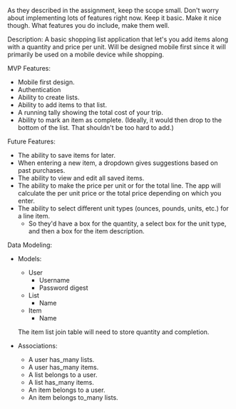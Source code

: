 As they described in the assignment, keep the scope small. Don't worry about implementing
lots of features right now. Keep it basic. Make it nice though. What features you do include,
make them well.

Description: A basic shopping list application that let's you add items along with
a quantity and price per unit.
Will be designed mobile first since it will primarily be used on a mobile device
while shopping.

MVP Features:
- Mobile first design.
- Authentication
- Ability to create lists.
- Ability to add items to that list.
- A running tally showing the total cost of your trip.
- Ability to mark an item as complete. (Ideally, it would then drop to the bottom
  of the list. That shouldn't be too hard to add.)

Future Features:
- The ability to save items for later.
- When entering a new item, a dropdown gives suggestions based on past purchases.
- The ability to view and edit all saved items.
- The ability to make the price per unit or for the total line. The app will calculate the
per unit price or the total price depending on which you enter.
- The ability to select different unit types (ounces, pounds, units, etc.) for a line item.
  - So they'd have a box for the quantity, a select box for the unit type, and then a box for the item description.


Data Modeling:
- Models:
  - User
    - Username
    - Password digest
  - List
    - Name
  - Item
    - Name

  The item list join table will need to store quantity and completion.

- Associations:
  - A user has_many lists.
  - A user has_many items.
  - A list belongs to a user.
  - A list has_many items.
  - An item belongs to a user.
  - An item belongs to_many lists.
